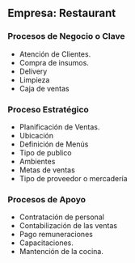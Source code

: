 
## Empresa: Restaurant

### Procesos de Negocio o Clave
-  Atención de Clientes.
-  Compra de insumos.
- Delivery
- Limpieza 
- Caja de ventas

### Proceso Estratégico
- Planificación de Ventas.
- Ubicación
- Definición de Menús
- Tipo de publico
- Ambientes
- Metas de ventas
- Tipo de proveedor o mercadería

### Procesos de Apoyo
- Contratación de personal
- Contabilización de las ventas
- Pago remuneraciones
- Capacitaciones.
- Mantención de la cocina.